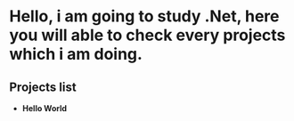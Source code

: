 # Hello, i am going to study .Net, here you will able to check every projects which i am doing.
## Projects list
* **Hello World**
